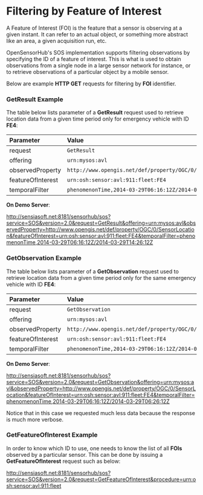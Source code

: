 Filtering by Feature of Interest
===

A Feature of Interest (FOI) is the feature that a sensor is observing at a given instant. It can refer to an actual object, or something more abstract like an area, a given acquisition run, etc.

OpenSensorHub's SOS implementation supports filtering observations by specifying the ID of a feature of interest. This is what is used to obtain observations from a single node in a large sensor network for instance, or to retrieve observations of a particular object by a mobile sensor.

Below are example **HTTP GET** requests for filtering by **FOI** identifier.


### GetResult Example

The table below lists parameter of a **GetResult** request used to retrieve location data from a given time period only for emergency vehicle with ID **FE4**:

| **Parameter** | **Value** |
|:--------------|:----------|
| request | `GetResult` |
| offering | `urn:mysos:avl` |
| observedProperty | `http://www.opengis.net/def/property/OGC/0/SensorLocation` |
| featureOfInterest | `urn:osh:sensor:avl:911:fleet:FE4` |
| temporalFilter | `phenomenonTime,2014-03-29T06:16:12Z/2014-03-29T14:26:12Z` |

**On Demo Server**:

<http://sensiasoft.net:8181/sensorhub/sos?service=SOS&version=2.0&request=GetResult&offering=urn:mysos:avl&observedProperty=http://www.opengis.net/def/property/OGC/0/SensorLocation&featureOfInterest=urn:osh:sensor:avl:911:fleet:FE4&temporalFilter=phenomenonTime,2014-03-29T06:16:12Z/2014-03-29T14:26:12Z>


### GetObservation Example

The table below lists parameter of a **GetObservation** request used to retrieve location data from a given time period only for the same emergency vehicle with ID **FE4**:

| **Parameter** | **Value** |
|:--------------|:----------|
| request | `GetObservation` |
| offering | `urn:mysos:avl` |
| observedProperty | `http://www.opengis.net/def/property/OGC/0/SensorLocation` |
| featureOfInterest | `urn:osh:sensor:avl:911:fleet:FE4` |
| temporalFilter | `phenomenonTime,2014-03-29T06:16:12Z/2014-03-29T06:26:12Z` |

**On Demo Server**:

<http://sensiasoft.net:8181/sensorhub/sos?service=SOS&version=2.0&request=GetObservation&offering=urn:mysos:avl&observedProperty=http://www.opengis.net/def/property/OGC/0/SensorLocation&featureOfInterest=urn:osh:sensor:avl:911:fleet:FE4&temporalFilter=phenomenonTime,2014-03-29T06:16:12Z/2014-03-29T06:26:12Z>

Notice that in this case we requested much less data because the response is much more verbose.


### GetFeatureOfInterest Example

In order to know which ID to use, one needs to know the list of all **FOIs** observed by a particular sensor. This can be done by issuing a **GetFeatureOfInterest** request such as below:

<http://sensiasoft.net:8181/sensorhub/sos?service=SOS&version=2.0&request=GetFeatureOfInterest&procedure=urn:osh:sensor:avl:911:fleet>



